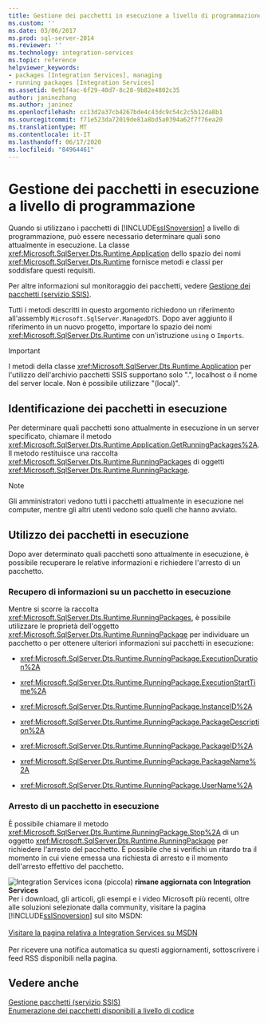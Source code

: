 ```yaml
---
title: Gestione dei pacchetti in esecuzione a livello di programmazione| Microsoft Docs
ms.custom: ''
ms.date: 03/06/2017
ms.prod: sql-server-2014
ms.reviewer: ''
ms.technology: integration-services
ms.topic: reference
helpviewer_keywords:
- packages [Integration Services], managing
- running packages [Integration Services]
ms.assetid: 0e91f4ac-6f29-40d7-8c28-9b82e4802c35
author: janinezhang
ms.author: janinez
ms.openlocfilehash: cc13d2a37cb4267bde4c43dc9c54c2c5b12da8b1
ms.sourcegitcommit: f71e523da72019de81a8bd5a0394a62f7f76ea20
ms.translationtype: MT
ms.contentlocale: it-IT
ms.lasthandoff: 06/17/2020
ms.locfileid: "84964461"
---
```

# <a name="managing-running-packages-programmatically"></a>Gestione dei pacchetti in esecuzione a livello di programmazione
  Quando si utilizzano i pacchetti di [!INCLUDE[ssISnoversion](../../includes/ssisnoversion-md.md)] a livello di programmazione, può essere necessario determinare quali sono attualmente in esecuzione. La classe <xref:Microsoft.SqlServer.Dts.Runtime.Application> dello spazio dei nomi <xref:Microsoft.SqlServer.Dts.Runtime> fornisce metodi e classi per soddisfare questi requisiti.  
  
 Per altre informazioni sul monitoraggio dei pacchetti, vedere [Gestione dei pacchetti &#40;servizio SSIS&#41;](../service/package-management-ssis-service.md).  
  
 Tutti i metodi descritti in questo argomento richiedono un riferimento all'assembly `Microsoft.SqlServer.ManagedDTS`. Dopo aver aggiunto il riferimento in un nuovo progetto, importare lo spazio dei nomi <xref:Microsoft.SqlServer.Dts.Runtime> con un'istruzione `using` o `Imports`.  
  
> [!IMPORTANT]  
>  I metodi della classe <xref:Microsoft.SqlServer.Dts.Runtime.Application> per l'utilizzo dell'archivio pacchetti SSIS supportano solo ".", localhost o il nome del server locale. Non è possibile utilizzare "(local)".  
  
## <a name="determining-which-packages-are-currently-running"></a>Identificazione dei pacchetti in esecuzione  
 Per determinare quali pacchetti sono attualmente in esecuzione in un server specificato, chiamare il metodo <xref:Microsoft.SqlServer.Dts.Runtime.Application.GetRunningPackages%2A>. Il metodo restituisce una raccolta <xref:Microsoft.SqlServer.Dts.Runtime.RunningPackages> di oggetti <xref:Microsoft.SqlServer.Dts.Runtime.RunningPackage>.  
  
> [!NOTE]  
>  Gli amministratori vedono tutti i pacchetti attualmente in esecuzione nel computer, mentre gli altri utenti vedono solo quelli che hanno avviato.  
  
## <a name="working-with-running-packages"></a>Utilizzo dei pacchetti in esecuzione  
 Dopo aver determinato quali pacchetti sono attualmente in esecuzione, è possibile recuperare le relative informazioni e richiedere l'arresto di un pacchetto.  
  
### <a name="getting-information-about-a-running-package"></a>Recupero di informazioni su un pacchetto in esecuzione  
 Mentre si scorre la raccolta <xref:Microsoft.SqlServer.Dts.Runtime.RunningPackages>, è possibile utilizzare le proprietà dell'oggetto <xref:Microsoft.SqlServer.Dts.Runtime.RunningPackage> per individuare un pacchetto o per ottenere ulteriori informazioni sui pacchetti in esecuzione:  
  
-   <xref:Microsoft.SqlServer.Dts.Runtime.RunningPackage.ExecutionDuration%2A>  
  
-   <xref:Microsoft.SqlServer.Dts.Runtime.RunningPackage.ExecutionStartTime%2A>  
  
-   <xref:Microsoft.SqlServer.Dts.Runtime.RunningPackage.InstanceID%2A>  
  
-   <xref:Microsoft.SqlServer.Dts.Runtime.RunningPackage.PackageDescription%2A>  
  
-   <xref:Microsoft.SqlServer.Dts.Runtime.RunningPackage.PackageID%2A>  
  
-   <xref:Microsoft.SqlServer.Dts.Runtime.RunningPackage.PackageName%2A>  
  
-   <xref:Microsoft.SqlServer.Dts.Runtime.RunningPackage.UserName%2A>  
  
### <a name="stopping-a-running-package"></a>Arresto di un pacchetto in esecuzione  
 È possibile chiamare il metodo <xref:Microsoft.SqlServer.Dts.Runtime.RunningPackage.Stop%2A> di un oggetto <xref:Microsoft.SqlServer.Dts.Runtime.RunningPackage> per richiedere l'arresto del pacchetto. È possibile che si verifichi un ritardo tra il momento in cui viene emessa una richiesta di arresto e il momento dell'arresto effettivo del pacchetto.  
  
![Integration Services icona (piccola)](../media/dts-16.gif "Icona di Integration Services (piccola)")  **rimane aggiornata con Integration Services**<br /> Per i download, gli articoli, gli esempi e i video Microsoft più recenti, oltre alle soluzioni selezionate dalla community, visitare la pagina [!INCLUDE[ssISnoversion](../../includes/ssisnoversion-md.md)] sul sito MSDN:<br /><br /> [Visitare la pagina relativa a Integration Services su MSDN](https://go.microsoft.com/fwlink/?LinkId=136655)<br /><br /> Per ricevere una notifica automatica su questi aggiornamenti, sottoscrivere i feed RSS disponibili nella pagina.  
  
## <a name="see-also"></a>Vedere anche  
 [Gestione pacchetti &#40;servizio SSIS&#41;](../service/package-management-ssis-service.md)   
 [Enumerazione dei pacchetti disponibili a livello di codice](../run-manage-packages-programmatically/enumerating-available-packages-programmatically.md)  
  
  
